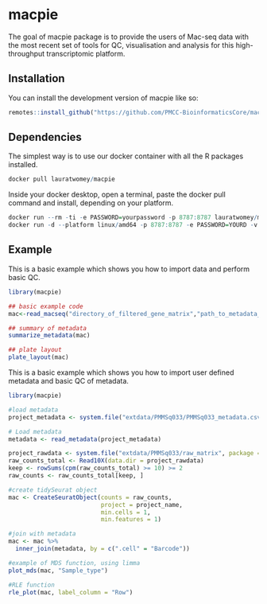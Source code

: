
<!-- README.md is generated from README.Rmd. Please edit that file -->

# macpie

<!-- badges: start -->
<!-- badges: end -->

The goal of macpie package is to provide the users of Mac-seq data with
the most recent set of tools for QC, visualisation and analysis for
this high-throughput transcriptomic platform.

## Installation

You can install the development version of macpie like so:

``` r
remotes::install_github("https://github.com/PMCC-BioinformaticsCore/macpie")
```

## Dependencies

The simplest way is to use our docker container with all the R packages installed.
``` r
docker pull lauratwomey/macpie
```
Inside your docker desktop, open a terminal, paste the docker pull command and install, depending on your platform.
``` r
docker run --rm -ti -e PASSWORD=yourpassword -p 8787:8787 lauratwomey/macpie
docker run -d --platform linux/amd64 -p 8787:8787 -e PASSWORD=YOURD -v /Users/mark/ML_Macpie_dev:/home/rstudio/ML_Macpie_dev lauratwomey/macpie
```

## Example

This is a basic example which shows you how to import data and perform basic QC.

``` r
library(macpie)

## basic example code
mac<-read_macseq("directory_of_filtered_gene_matrix","path_to_metadata_file")

## summary of metadata
summarize_metadata(mac)

## plate layout
plate_layout(mac)


```

This is a basic example which shows you how to import user defined metadata and basic QC of metadata.

``` r
library(macpie)

#load metadata
project_metadata <- system.file("extdata/PMMSq033/PMMSq033_metadata.csv", package = "macpie")

# Load metadata
metadata <- read_metadata(project_metadata)

project_rawdata <- system.file("extdata/PMMSq033/raw_matrix", package = "macpie")
raw_counts_total <- Read10X(data.dir = project_rawdata)
keep <- rowSums(cpm(raw_counts_total) >= 10) >= 2
raw_counts <- raw_counts_total[keep, ]

#create tidySeurat object
mac <- CreateSeuratObject(counts = raw_counts,
                          project = project_name,
                          min.cells = 1,
                          min.features = 1)

#join with metadata
mac <- mac %>%
  inner_join(metadata, by = c(".cell" = "Barcode"))

#example of MDS function, using limma
plot_mds(mac, "Sample_type")

#RLE function
rle_plot(mac, label_column = "Row")

```
